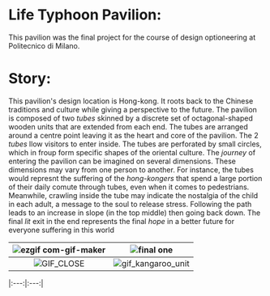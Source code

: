 # Life Typhoon Pavilion:
This pavilion was the final project for the course of design optioneering at Politecnico di Milano.

# Story:
This pavilion's design location is Hong-kong. It roots back to the Chinese traditions and culture while giving a perspective to the future. The pavilion is composed of two *tubes* skinned by a discrete set of octagonal-shaped wooden units that are extended from each end. The tubes are arranged around a centre point leaving it as the heart and core of the pavilion. The 2 *tubes* llow visitors to enter inside. The tubes are perforated by small circles, which in froup form specific shapes of the oriental culture. 
The *journey* of entering the pavilion can be imagined on several dimensions. These dimensions may vary from one person to another. For instance, the tubes would represnt the suffering of the *hong-kongers* that spend a large portion of their daily comute through tubes, even when it comes to pedestrians. 
Meanwhile, crawling inside the tube may indicate the nostalgia of the child in each adult, a message to the soul to release stress. Following the path leads to an increase in slope (in the top middle) then going back down. The final *lit* exit in the end represents the final *hope* in a better future for everyone suffering in this world



|![ezgif com-gif-maker](https://user-images.githubusercontent.com/31185492/97517717-04b9b400-1996-11eb-822c-886f3df5e94e.gif)|![final one](https://user-images.githubusercontent.com/31185492/97517776-2450dc80-1996-11eb-8a2b-b80c321d4b34.gif)|
|:---:|:---:|
|![GIF_CLOSE](https://user-images.githubusercontent.com/31185492/97517814-3a5e9d00-1996-11eb-84bf-d89f28499902.gif)|![gif_kangaroo_unit](https://user-images.githubusercontent.com/31185492/97517855-5104f400-1996-11eb-930e-4eec2ab648a9.gif)|

|:---:|:---:|


